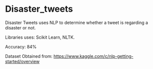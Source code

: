 # Disaster_tweets
Disaster Tweets uses NLP to determine whether a tweet is regarding a disaster or not. 

Libraries uses: Scikit Learn, NLTK. 

Accuracy: 84%

Dataset Obtained from: https://www.kaggle.com/c/nlp-getting-started/overview
